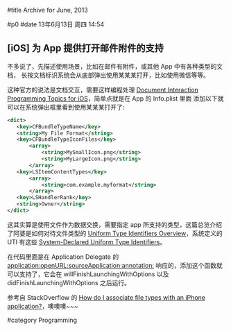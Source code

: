 #title Archive for June, 2013

#p0
#date 13年6月13日 周四 14:54

## [iOS] 为 App 提供打开邮件附件的支持

不多说了，先描述使用场景，比如在邮件有附件，或其他 App 中有各种类型的文档，
长按文档标识系统会从底部弹出使用某某某打开，比如使用微信等等。

这种官方的说法是文档交互，需要这样编程处理
[Document Interaction Programming Topics for iOS](https://developer.apple.com/library/ios/#documentation/FileManagement/Conceptual/DocumentInteraction_TopicsForIOS/Articles/RegisteringtheFileTypesYourAppSupports.html#//apple_ref/doc/uid/TP40010411-SW1)，简单点就是在 App 的 Info.plist 里面
添加以下就可以在系统弹出框里看到使用某某某打开了:

```xml
<dict>
   <key>CFBundleTypeName</key>
   <string>My File Format</string>
   <key>CFBundleTypeIconFiles</key>
       <array>
           <string>MySmallIcon.png</string>
           <string>MyLargeIcon.png</string>
       </array>
   <key>LSItemContentTypes</key>
       <array>
           <string>com.example.myformat</string>
       </array>
   <key>LSHandlerRank</key>
   <string>Owner</string>
</dict>
```

这其实算是使用文件作为数据交换，需要指定 app 所支持的类型，这篇总览介绍
了阿婆是如何对待文件类型的 [Uniform Type Identifiers Overview](https://developer.apple.com/library/mac/#documentation/FileManagement/Conceptual/understanding_utis/understand_utis_conc/understand_utis_conc.html#//apple_ref/doc/uid/TP40001319-CH202-CHDHIJDE)，系统定义的
UTI 有这些 [System-Declared Uniform Type Identifiers](https://developer.apple.com/library/mac/#documentation/Miscellaneous/Reference/UTIRef/Articles/System-DeclaredUniformTypeIdentifiers.html)。

在代码里面是在 Application Delegate 的
[application:openURL:sourceApplication:annotation:](http://developer.apple.com/library/ios/#documentation/uikit/reference/UIApplicationDelegate_Protocol/Reference/Reference.html) 响应的，添加这个函数就
可以支持了，它会在 willFinishLaunchingWithOptions 以及
didFinishLaunchingWithOptions 之后运行。

参考自 StackOverflow 的
[How do I associate file types with an iPhone application?](http://stackoverflow.com/questions/2774343/how-do-i-associate-file-types-with-an-iphone-application)，噢噢噢~~~

#category Programming

<!-- date: 2013-06-13T14:54:02+0800 -->



